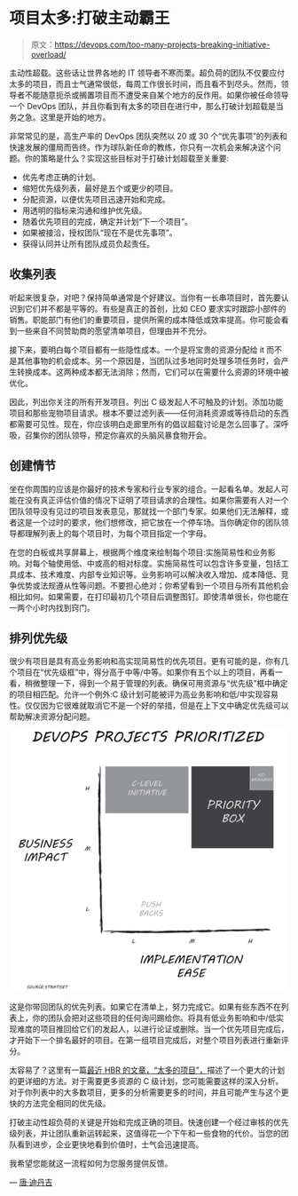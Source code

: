 # 项目太多:打破主动霸王

> 原文：<https://devops.com/too-many-projects-breaking-initiative-overload/>

主动性超载。这些话让世界各地的 IT 领导者不寒而栗。超负荷的团队不仅要应付太多的项目，而且士气通常很低，每周工作很长时间，而且看不到尽头。然而，领导者不能随意扼杀或搁置项目而不遭受来自某个地方的反作用。如果你被任命领导一个 DevOps 团队，并且你看到有太多的项目在进行中，那么打破计划超载是当务之急。这里是开始的地方。

非常常见的是，高生产率的 DevOps 团队突然以 20 或 30 个“优先事项”的列表和快速发展的僵局而告终。作为球队新任命的教练，你只有一次机会来解决这个问题。你的策略是什么？实现这些目标对于打破计划超载至关重要:

*   优先考虑正确的计划。
*   缩短优先级列表，最好是五个或更少的项目。
*   分配资源，以便优先项目迅速开始和完成。
*   用透明的指标来沟通和维护优先级。
*   随着优先项目的完成，确定并计划“下一个项目”。
*   如果被接洽，授权团队“现在不是优先事项”。
*   获得认同并让所有团队成员负起责任。

## **收集列表**

听起来很复杂，对吧？保持简单通常是个好建议。当你有一长串项目时，首先要认识到它们并不都是平等的。有些是真正的首创，比如 CEO 要求实时跟踪小部件的销售。职能部门有他们的重要项目，提供所需的成本降低或效率提高。你可能会看到一些来自不同赞助商的愿望清单项目，但理由并不充分。

接下来，要明白每个项目都有一些隐性成本。一个是将宝贵的资源分配给 it 而不是其他事物的机会成本。另一个原因是，当团队过多地同时处理多项任务时，会产生转换成本。这两种成本都无法消除；然而，它们可以在需要什么资源的环境中被优化。

因此，列出你关注的所有开发项目。列出 C 级发起人不可触及的计划。添加功能项目和那些宠物项目请求。根本不要过滤列表——任何消耗资源或等待启动的东西都需要可见性。现在，你应该明白走廊里所有的倡议超载讨论是怎么回事了。深呼吸，召集你的团队领导，预定你喜欢的头脑风暴食物开会。

## **创建情节**

坐在你周围的应该是你最好的技术专家和行业专家的组合。一起看名单。发起人可能在没有真正评估价值的情况下证明了项目请求的合理性。如果你需要有人对一个团队领导没有见过的项目发表意见，那就找一个部门专家。如果他们无法解释，或者这是一个过时的要求，他们想修改，把它放在一个停车场。当你确定你的团队领导都理解列表上的每个项目时，为每个项目指定一个字母。

在您的白板或共享屏幕上，根据两个维度来绘制每个项目:实施简易性和业务影响。对每个轴使用低、中或高的相对标度。实施简易性可以包含许多变量，包括工具成本、技术难度、内部专业知识等。业务影响可以解决收入增加、成本降低、竞争优势或法规遵从性等问题。不要担心绝对；你希望看到一个项目与所有其他机会相比如何。如果需要，在打印最初几个项目后调整图钉。即使清单很长，你也能在一两个小时内找到窍门。

## **排列优先级**

很少有项目是具有高业务影响和高实现简易性的优先项目。更有可能的是，你有几个项目在“优先级框”中，得分高于中等/中等。如果你有五个以上的项目，再看一看，稍微整理一下，得到一个易于管理的列表。确保可用资源与“优先级”框中确定的项目相匹配。允许一个例外:C 级计划可能被评为高业务影响和低/中实现容易性。仅仅因为它很难就取消它不是一个好的举措，但是在上下文中确定优先级可以帮助解决资源分配问题。

![](img/f5c6576d1544e97e4bac9725de3df926.png)

这是你带回团队的优先列表。如果它在清单上，努力完成它。如果有些东西不在列表上，你的团队会把对这些项目的任何询问踢给你。将具有低业务影响和中/低实现难度的项目推回给它们的发起人，以进行论证或删除。当一个优先项目完成后，才开始下一个排名最好的项目。在第一组项目完成后，对整个项目列表进行重新评分。

太容易了？这里有一篇[最近 HBR 的文章，“太多的项目”，](https://hbr.org/2018/09/too-many-projects)描述了一个更大的计划的更详细的方法。对于需要更多资源的 C 级计划，您可能需要这样的深入分析。对于你列表中的大多数项目，更多的分析需要更多的时间，并且可能产生与这个更快的方法完全相同的优先级。

打破主动性超负荷的关键是开始和完成正确的项目。快速创建一个经过审核的优先级列表，并让团队重新运转起来，这值得花一个下午和一些食物的代价。当您的团队看到进步，企业更快地看到价值时，士气会迅速提高。

我希望您能就这一流程如何为您服务提供反馈。

— [唐·迪丹吉](https://devops.com/author/don-dingee/)